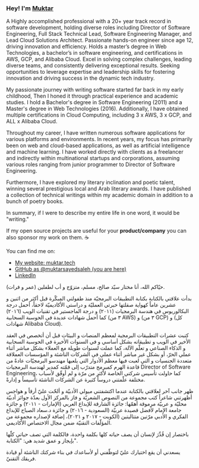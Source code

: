 ### Hey! I'm [Muktar](https://www.linkedin.com/in/muktarsayedsaleh/)

A Highly accomplished professional with a 20+ year track record in software development, holding diverse roles including Director of Software Engineering, Full Stack Technical Lead, Software Engineering Manager, and Lead Cloud Solutions Architect. Passionate hands-on engineer since age 12, driving innovation and efficiency. Holds a master’s degree in Web Technologies, a bachelor’s in software engineering, and certifications in AWS, GCP, and Alibaba Cloud. Excel in solving complex challenges, leading diverse teams, and consistently delivering exceptional results. Seeking opportunities to leverage expertise and leadership skills for fostering innovation and driving success in the dynamic tech industry.

My passionate journey with writing software started far back in my early childhood, Then I honed it through practical experience and academic studies. I hold a Bachelor's degree in Software Engineering (2011) and a Master's degree in Web Technologies (2016). Additionally, I have obtained multiple certifications in Cloud Computing, including 3 x AWS, 3 x GCP, and ALL x Alibaba Cloud.

Throughout my career, I have written numerous software applications for various platforms and environments. In recent years, my focus has primarily been on web and cloud-based applications, as well as artificial intelligence and machine learning. I have worked directly with clients as a freelancer and indirectly within multinational startups and corporations, assuming various roles ranging from junior programmer to Director of Software Engineering.

Furthermore, I have explored my literary inclination and poetic talent, winning several prestigious local and Arab literary awards. I have published a collection of technical writings within my academic domain in addition to a bunch of poetry books.

In summary, if I were to describe my entire life in one word, it would be "writing."

If my open source projects are useful for your **product/company** you can also sponsor my work on them. ☕

You can find me on:

* [My website: muktar.tech](https://muktar.tech/)
* [GitHub as @muktarsayedsaleh (you are here)](https://github.com/muktarsayedsaleh)
* [LinkedIn](https://linkedin.com/in/muktarsayedsaleh)

حيّاكم الله، أنا مختار سيّد صالح، مسلم، متزوّج و أب لطفلين (عمر و فرات).


بدأت علاقتي بالكتابة بكتابة التطبيقات البرمجيّة منذ طفولتي المبكّرة قبل أكثر من اثنين و عشرين عاماً كهواية صقلتها خبرتي العمليّة و دراستي الأكاديميّة لاحقاً، أحمل درجة البكالوريوس في هندسة البرمجيات (٢٠١١) و درجة الماجستير في تقنيات الويب (٢٠١٦) كما أحمل شهادات عديدة في الحوسبة السحابية (٣ من AWS) و (٣ من GCP) و (كل شهادات Alibaba Cloud).


كتبت عشرات التطبيقات البرمجية لمعظم المنصات و البيئات قبل أن أتخصص في العقد الأخير في الويب و تطبيقاته بشكل أساسي و في السنوات الأخيرة في الحوسبة السحابية و الذكاء الصناعي و تعلّم الآلة، كما عملت لسنوات طويلة مع العملاء بشكل مباشر أثناء عملي الحرّ، أو بشكل غير مباشر أثناء عملي في الشركات الناشئة و المؤسسات العملاقة متعددة الجنسيات و التي لعبت فيها معظم الأدوار التي يلعبها مهندسو البرمجيّات عادةً من قاعدة الهرم كمبرمج متدرّب إلى قمّته كمدير لهندسة البرمجيات Director of Software Engineering، كما حاولت تأسيس شركتي  الخاصة لأكثر من مرّة و لم أوفّق لأسباب مختلفة علّمتني دروساً كثيرة عن الشركات الناشئة تأسيساً و إدارةً.

ظهر جانب آخر لعلاقتي بالكتابة عندما اكتشفتني ميولي الأدبيّة و ألحّت عليّ أرقاً و هواجس أظهرتني شاعراً كتب مجموعة من النصوص الشعريّة و فاز بالمركز الأول بعدّة جوائز أدبيّة محليّة و عربيّة مرموقة أهمّها: جائزة الشارقة للإبداع العربي (الإمارات - ٢٠١١) و جائزة جامعة الإمام لأفضل قصيدة عربيّة (السعودية - ٢٠١٦) و جائزة د.سعاد الصباح للإبداع الفكري و الأدبي مرّتين متتاليتين (الكويت - ٢٠١٧ و ٢٠٢١)، إضافة لإصداره مجموعة من المؤلّفات التقنيّة ضمن مجال الاختصاص الأكاديمي.


باختصار إن قُدِّرَ لإنسان أن يصف حياته كلها بكلمة واحدة، فالكلمة التي تصف حياتي كلّها بإيجاز و عمق شديد هي: "الكتابة".

يسعدني أن يقع اختيارك عليّ لتوظّفني أو لأساعدك في بناء شركتك الناشئة أو قيادة فريقك التقنيّ.








